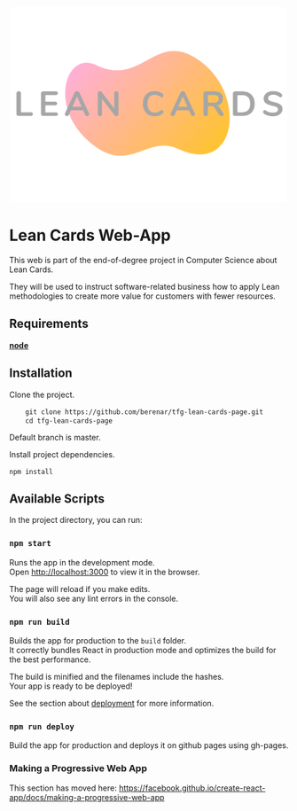<p align="center">
  <img 
  src="https://github.com/berenar/tfg-lean-cards-page/blob/master/src/assets/Logo_noback.png" 
  width="500"/>
</p>

# Lean Cards Web-App
This web is part of the end-of-degree project in Computer Science about Lean Cards.

They will be used to instruct software-related business how to apply Lean methodologies to create more value for customers with fewer resources.

## Requirements
[**node**](https://nodejs.org/es/)

## Installation
Clone the project.
```
    git clone https://github.com/berenar/tfg-lean-cards-page.git
    cd tfg-lean-cards-page
```
Default branch is master.

Install project dependencies.

```
npm install
```

## Available Scripts

In the project directory, you can run:

### `npm start`

Runs the app in the development mode.<br />
Open [http://localhost:3000](http://localhost:3000) to view it in the browser.

The page will reload if you make edits.<br />
You will also see any lint errors in the console.


### `npm run build`

Builds the app for production to the `build` folder.<br />
It correctly bundles React in production mode and optimizes the build for the best performance.

The build is minified and the filenames include the hashes.<br />
Your app is ready to be deployed!

See the section about [deployment](https://facebook.github.io/create-react-app/docs/deployment) for more information.


### `npm run deploy`

Build the app for production and deploys it on github pages using gh-pages.


### Making a Progressive Web App

This section has moved here: https://facebook.github.io/create-react-app/docs/making-a-progressive-web-app